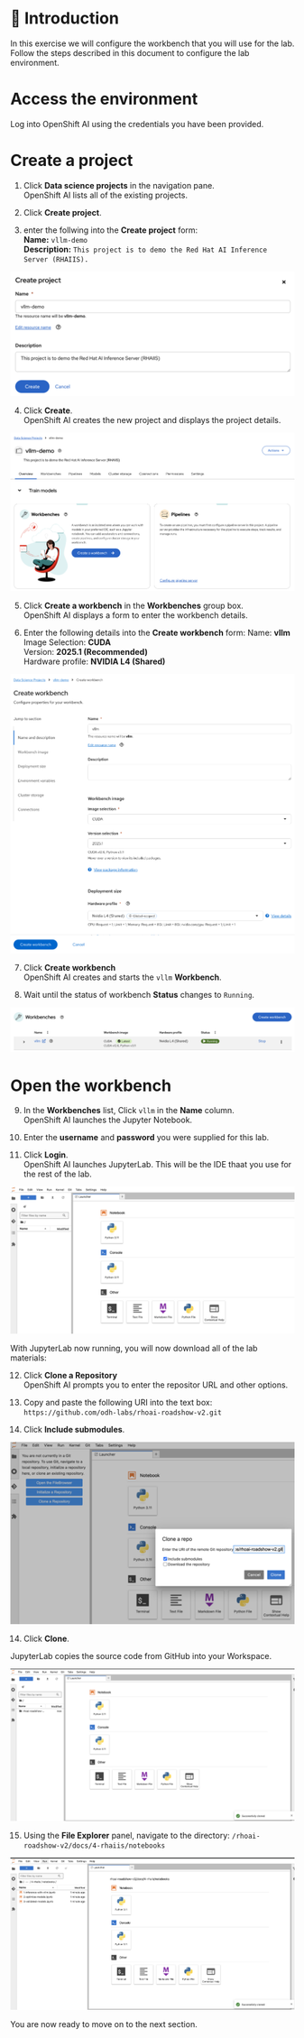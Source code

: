 # 💁 Introduction

In this exercise we will configure the workbench that you will use for the lab. Follow the steps described in this document to configure the lab environment.

# Access the environment
Log into OpenShift AI using the credentials you have been provided.

# Create a project

1. Click **Data science projects** in the navigation pane.  
   OpenShift AI lists all of the existing projects.  

2. Click **Create project**.  

3. enter the follwing into the **Create project** form:  
   **Name:** `vllm-demo`  
   **Description:** `This project is to demo the Red Hat AI Inference Server (RHAIIS).`

![images/create-project.png](images/create-project.png)

4. Click **Create**.  
   OpenShift AI creates the new project and displays the project details.

![images/create-workbench.png](images/create-workbench.png)

5. Click **Create a workbench** in the **Workbenches** group box.  
   OpenShift AI displays a form to enter the workbench details.

6. Enter the following details into the **Create workbench** form:
   Name: **vllm**  
   Image Selection: **CUDA**  
   Version: **2025.1 (Recommended)**  
   Hardware profile: **NVIDIA L4 (Shared)**  

![images/create-workbench.png](images/create-workbench-2.png)

7. Click **Create workbench**  
   OpenShift AI creates and starts the `vllm` **Workbench**.

8. Wait until the status of workbench **Status** changes to `Running`.

![images/workbench-ready.png](images/workbench-ready.png)

# Open the workbench

9. In the **Workbenches** list, Click `vllm` in the **Name** column.  
    OpenShift AI launches the Jupyter Notebook.  

10. Enter the **username** and **password** you were supplied for this lab.  

11. Click **Login**.  
    OpenShift AI launches JupyterLab. This will be the IDE thaat you use for the rest of the lab.

![images/jupyterlab-ready.png](images/jupyterlab-ready.png)

With JupyterLab now running, you will now download all of the lab materials:  

12. Click **Clone a Repository**  
   OpenShift AI prompts you to enter the repositor URL and other options.  

13. Copy and paste the following URI into the text box: `https://github.com/odh-labs/rhoai-roadshow-v2.git`  
15. Click **Include submodules**.  

![images/clone-git-repo-2.png](images/clone-git-repo-2.png) 

14. Click **Clone**.  

JupyterLab copies the source code from GitHub into your Workspace.

![images/clone-git-repo-3.png](images/clone-git-repo-3.png) 

15. Using the **File Explorer** panel, navigate to the directory:  `/rhoai-roadshow-v2/docs/4-rhaiis/notebooks`  

![images/clone-git-repo-4.png](images/clone-git-repo-4.png)  

You are now ready to move on to the next section.
